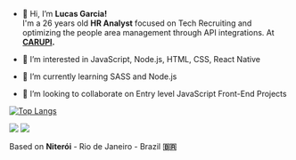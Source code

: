 - 👋 Hi, I’m <b>Lucas Garcia!</b>  
I'm a 26 years old <b>HR Analyst</b> focused on Tech Recruiting and optimizing the people area management through API integrations. At <b><a href="https://www.carupi.com.br">CARUPI</a>.</b>


- 👀 I’m interested in JavaScript, Node.js, HTML, CSS, React Native
- 🌱 I’m currently learning SASS and Node.js  
- 💞️ I’m looking to collaborate on Entry level JavaScript Front-End Projects


[![Top Langs](https://github-readme-stats.vercel.app/api/top-langs/?username=LucasG95&layout=compact)](https://github.com/LucasG95/github-readme-stats)

<!---
LucasG95/LucasG95 is a ✨ special ✨ repository because its `README.md` (this file) appears on your GitHub profile.
You can click the Preview link to take a look at your changes.
--->

 
  <a href="https://instagram.com/lu.kegr" target="_blank"><img src="https://img.shields.io/badge/-Instagram-%23E4405F?style=for-the-badge&logo=instagram&logoColor=white" target="_blank"></a>
  <a href="https://www.linkedin.com/in/lgarcia95/" target="_blank"><img src="https://img.shields.io/badge/-LinkedIn-%230077B5?style=for-the-badge&logo=linkedin&logoColor=white" target="_blank"></a>

Based on <b>Niterói</b> - Rio de Janeiro - Brazil <b>🇧🇷</b>
